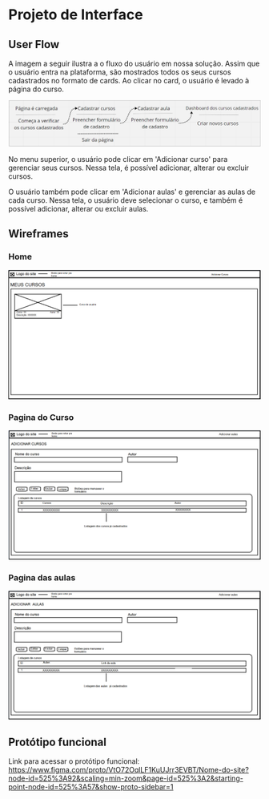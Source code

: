 # Projeto de Interface

## User Flow

A imagem a seguir ilustra a o fluxo do usuário em nossa solução. Assim que o usuário entra na plataforma, são mostrados todos os seus cursos cadastrados no formato de cards. Ao clicar no card, o usuário é levado à página do curso.

![Exemplo de UserFlow](images/user_flow.png)

No menu superior, o usuário pode clicar em 'Adicionar curso' para gerenciar seus cursos. Nessa tela, é possível adicionar, alterar ou excluir cursos.

O usuário também pode clicar em 'Adicionar aulas' e gerenciar as aulas de cada curso. Nessa tela, o usuário deve selecionar o curso, e também é possível adicionar, alterar ou excluir aulas.

## Wireframes

### Home
![Home do Site](images/home_wire.png)
 
### Pagina do Curso
![Pagina Cursos](images/add_curso_wire.png)
 
### Pagina das aulas
![Pagina das aulas](images/add_aula_wire.png)

## Protótipo funcional

Link para acessar o protótipo funcional: https://www.figma.com/proto/VtO72OqlLF1KuUJrr3EVBT/Nome-do-site?node-id=525%3A92&scaling=min-zoom&page-id=525%3A2&starting-point-node-id=525%3A57&show-proto-sidebar=1
